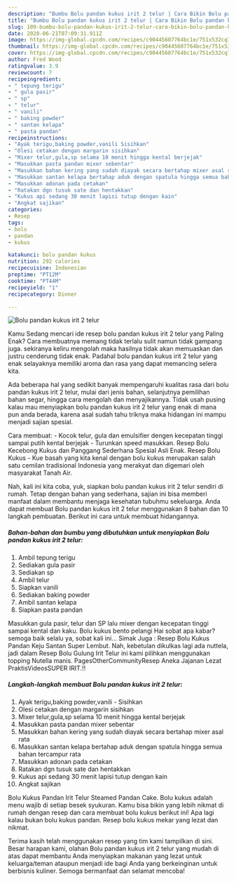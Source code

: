 ```yaml
---
description: "Bumbu Bolu pandan kukus irit 2 telur | Cara Bikin Bolu pandan kukus irit 2 telur Yang Enak Banget"
title: "Bumbu Bolu pandan kukus irit 2 telur | Cara Bikin Bolu pandan kukus irit 2 telur Yang Enak Banget"
slug: 109-bumbu-bolu-pandan-kukus-irit-2-telur-cara-bikin-bolu-pandan-kukus-irit-2-telur-yang-enak-banget
date: 2020-06-21T07:09:31.911Z
image: https://img-global.cpcdn.com/recipes/c90445607764bc1e/751x532cq70/bolu-pandan-kukus-irit-2-telur-foto-resep-utama.jpg
thumbnail: https://img-global.cpcdn.com/recipes/c90445607764bc1e/751x532cq70/bolu-pandan-kukus-irit-2-telur-foto-resep-utama.jpg
cover: https://img-global.cpcdn.com/recipes/c90445607764bc1e/751x532cq70/bolu-pandan-kukus-irit-2-telur-foto-resep-utama.jpg
author: Fred Wood
ratingvalue: 3.9
reviewcount: 7
recipeingredient:
- " tepung terigu"
- " gula pasir"
- " sp"
- " telur"
- " vanili"
- " baking powder"
- " santan kelapa"
- " pasta pandan"
recipeinstructions:
- "Ayak terigu,baking powder,vanili Sisihkan"
- "Olesi cetakan dengan margarin sisihkan"
- "Mixer telur,gula,sp selama 10 menit hingga kental berjejak"
- "Masukkan pasta pandan mixer sebentar"
- "Masukkan bahan kering yang sudah diayak secara bertahap mixer asal rata"
- "Masukkan santan kelapa bertahap aduk dengan spatula hingga semua bahan tercampur rata"
- "Masukkan adonan pada cetakan"
- "Ratakan dgn tusuk sate dan hentakkan"
- "Kukus api sedang 30 menit lapisi tutup dengan kain"
- "Angkat sajikan"
categories:
- Resep
tags:
- bolu
- pandan
- kukus

katakunci: bolu pandan kukus 
nutrition: 292 calories
recipecuisine: Indonesian
preptime: "PT12M"
cooktime: "PT44M"
recipeyield: "1"
recipecategory: Dinner

---
```



![Bolu pandan kukus irit 2 telur](https://img-global.cpcdn.com/recipes/c90445607764bc1e/751x532cq70/bolu-pandan-kukus-irit-2-telur-foto-resep-utama.jpg)

Kamu Sedang mencari ide resep bolu pandan kukus irit 2 telur yang Paling Enak? Cara membuatnya memang tidak terlalu sulit namun tidak gampang juga. sekiranya keliru mengolah maka hasilnya tidak akan memuaskan dan justru cenderung tidak enak. Padahal bolu pandan kukus irit 2 telur yang enak selayaknya memiliki aroma dan rasa yang dapat memancing selera kita.

Ada beberapa hal yang sedikit banyak mempengaruhi kualitas rasa dari bolu pandan kukus irit 2 telur, mulai dari jenis bahan, selanjutnya pemilihan bahan segar, hingga cara mengolah dan menyajikannya. Tidak usah pusing kalau mau menyiapkan bolu pandan kukus irit 2 telur yang enak di mana pun anda berada, karena asal sudah tahu triknya maka hidangan ini mampu menjadi sajian spesial.

Cara membuat: - Kocok telur, gula dan emulsifier dengen kecepatan tinggi sampai putih kental berjejak - Turunkan speed masukkan. Resep Bolu Kecebong Kukus dan Panggang Sederhana Spesial Asli Enak. Resep Bolu Kukus - Kue basah yang kita kenal dengan bolu kukus merupakan salah satu cemilan tradisional Indonesia yang merakyat dan digemari oleh masyarakat Tanah Air.


Nah, kali ini kita coba, yuk, siapkan bolu pandan kukus irit 2 telur sendiri di rumah. Tetap dengan bahan yang sederhana, sajian ini bisa memberi manfaat dalam membantu menjaga kesehatan tubuhmu sekeluarga. Anda dapat membuat Bolu pandan kukus irit 2 telur menggunakan 8 bahan dan 10 langkah pembuatan. Berikut ini cara untuk membuat hidangannya.

<!--inarticleads1-->

##### Bahan-bahan dan bumbu yang dibutuhkan untuk menyiapkan Bolu pandan kukus irit 2 telur:

1. Ambil  tepung terigu
1. Sediakan  gula pasir
1. Sediakan  sp
1. Ambil  telur
1. Siapkan  vanili
1. Sediakan  baking powder
1. Ambil  santan kelapa
1. Siapkan  pasta pandan


Masukkan gula pasir, telur dan SP lalu mixer dengan kecepatan tinggi sampai kental dan kaku. Bolu kukus bento pelangi Hai sobat apa kabar? semoga baik selalu ya, sobat kali ini… Simak Juga : Resep Bolu Kukus Pandan Keju Santan Super Lembut. Nah, kebetulan dikulkas lagi ada nuttela, jadi dalam Resep Bolu Gulung Irit Telur ini kami pilihkan menggunakan topping Nutella manis. PagesOtherCommunityResep Aneka Jajanan Lezat PraktisVideosSUPER IRIT.!! 

<!--inarticleads2-->

##### Langkah-langkah membuat Bolu pandan kukus irit 2 telur:

1. Ayak terigu,baking powder,vanili - Sisihkan
1. Olesi cetakan dengan margarin sisihkan
1. Mixer telur,gula,sp selama 10 menit hingga kental berjejak
1. Masukkan pasta pandan mixer sebentar
1. Masukkan bahan kering yang sudah diayak secara bertahap mixer asal rata
1. Masukkan santan kelapa bertahap aduk dengan spatula hingga semua bahan tercampur rata
1. Masukkan adonan pada cetakan
1. Ratakan dgn tusuk sate dan hentakkan
1. Kukus api sedang 30 menit lapisi tutup dengan kain
1. Angkat sajikan


Bolu Kukus Pandan Irit Telur Steamed Pandan Cake. Bolu kukus adalah menu wajib di setiap besek syukuran. Kamu bisa bikin yang lebih nikmat di rumah dengan resep dan cara membuat bolu kukus berikut ini! Apa lagi kalau bukan bolu kukus pandan. Resep bolu kukus mekar yang lezat dan nikmat. 

Terima kasih telah menggunakan resep yang tim kami tampilkan di sini. Besar harapan kami, olahan Bolu pandan kukus irit 2 telur yang mudah di atas dapat membantu Anda menyiapkan makanan yang lezat untuk keluarga/teman ataupun menjadi ide bagi Anda yang berkeinginan untuk berbisnis kuliner. Semoga bermanfaat dan selamat mencoba!
